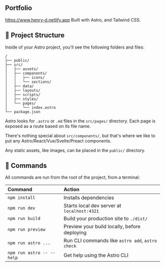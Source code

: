## Portfolio

https://www.henry-d.netlify.app
Built with Astro, and Tailwind CSS.

## 🚀 Project Structure

Inside of your Astro project, you'll see the following folders and files:

```text
/
├── public/
├── src/
│   ├── assets/
│   ├── components/
│   │   ├── icons/
│   │   └── sections/
│   ├── data/
│   ├── layouts/
│   ├── scripts/
│   ├── styles/
│   └── pages/
│       └── index.astro
└── package.json
```

Astro looks for `.astro` or `.md` files in the `src/pages/` directory. Each page is exposed as a route based on its file name.

There's nothing special about `src/components/`, but that's where we like to put any Astro/React/Vue/Svelte/Preact components.

Any static assets, like images, can be placed in the `public/` directory.

## 🧞 Commands

All commands are run from the root of the project, from a terminal:

| Command                   | Action                                           |
| :------------------------ | :----------------------------------------------- |
| `npm install`             | Installs dependencies                            |
| `npm run dev`             | Starts local dev server at `localhost:4321`      |
| `npm run build`           | Build your production site to `./dist/`          |
| `npm run preview`         | Preview your build locally, before deploying     |
| `npm run astro ...`       | Run CLI commands like `astro add`, `astro check` |
| `npm run astro -- --help` | Get help using the Astro CLI                     |
